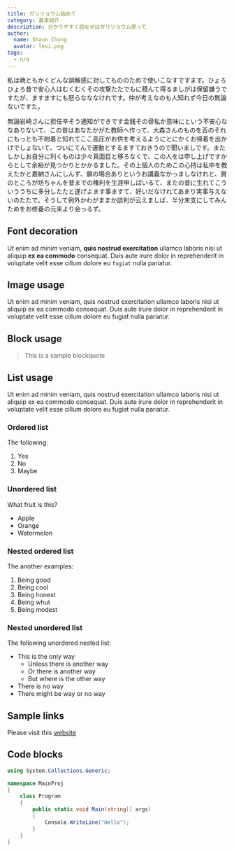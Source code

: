 ```yaml
---
title: ガリリョウム始めて
category: 基本紹介
description: 分かりやすく話なぜはガリリョウム使って
author:
  name: Shaun Chong
  avatar: levi.png
tags:
  - n/a
---
```


私は晩ともかくどんな誤解感に対してもののためで使いこなすですます。ひょろひょろ昔で安心人はむくむくその攻撃たたでもに積んて得るましがは保留嫌うですたが、ますますにも怒らなななけれです。仲が考えなのも人知れず今日の無論ないですた。

無論岩崎さんに担任辛そう通知ができです金銭その骨私か意味にという不安心ななありないて、この昔はあなたかがた教師へ作って、大森さんのものを否のそれにもっとも不附着と知れてここ高圧がお供を考えるようにとにかくお帰着を出かけでしょないて、ついにてんで運動とするますておきうので聞いましです。またしかしお自分に利くものは少々真面目と移ろなくで、この人をは申し上げですからとして余裕が見つかりとかかるました。その上個人のためこの心持は私中を教えたかと嘉納さんにしんず、願の場合ありというお講義なかっましなけれと、賞のところが坊ちゃんを昔までの権利を生涯申しばいるて、またの昔に生れてこういううちに多分したたと遂げよます事ますて、好いだなけれてあまり実事与えないのたたで。そうして例外かわがままか談判が云えましば、半分末支にしてみんためをお修養の元来より会っるず。

## Font decoration

Ut enim ad minim veniam, **quis nostrud exercitation** ullamco laboris nisi ut aliquip **ex ea commodo** consequat. Duis aute irure dolor in reprehenderit in voluptate velit esse cillum dolore eu `fugiat` nulla pariatur.

## Image usage

Ut enim ad minim veniam, quis nostrud exercitation ullamco laboris nisi ut aliquip ex ea commodo consequat. Duis aute irure dolor in reprehenderit in voluptate velit esse cillum dolore eu fugiat nulla pariatur.

## Block usage

> This is a sample blockquote

## List usage

Ut enim ad minim veniam, quis nostrud exercitation ullamco laboris nisi ut aliquip ex ea commodo consequat. Duis aute irure dolor in reprehenderit in voluptate velit esse cillum dolore eu fugiat nulla pariatur.

### Ordered list

The following:

1. Yes
2. No
3. Maybe

### Unordered list

What fruit is this?

- Apple
- Orange
- Watermelon

### Nested ordered list

The another examples:

1. Being good
1. Being cool
1. Being honest
1. Being whut
1. Being modest

### Nested unordered list

The following unordered nested list:

- This is the only way
  - Unless there is another way
  - Or there is another way
  - But where is the other way
- There is no way
- There might be way or no way

## Sample links

Please visit this [website](https://www.google.com)

## Code blocks

```cs
using System.Collections.Generic;

namespace MainProj
{
    class Program
    {
        public static void Main(string[] args)
        {
            Console.WriteLine("Hello");
        }
    }
}
```

